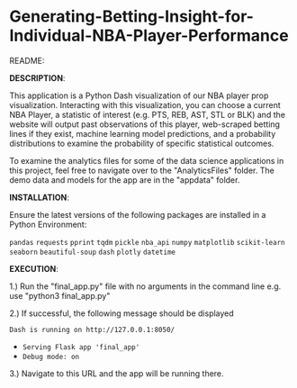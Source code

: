 # Generating-Betting-Insight-for-Individual-NBA-Player-Performance

README: 

**DESCRIPTION**: 

This application is a Python Dash visualization of our NBA player prop visualization. Interacting with this visualization, you can choose a current NBA Player, a statistic of interest (e.g. PTS, REB, AST, STL or BLK) and the website will output past observations of this player, web-scraped betting lines if they exist, machine learning model predictions, and a probability distributions to examine the probability of specific statistical outcomes. 

To examine the analytics files for some of the data science applications in this project, feel free to navigate over to the "AnalyticsFiles" folder. The demo data and models for the app are in the "appdata" folder. 

**INSTALLATION**: 

Ensure the latest versions of the following packages are installed in a Python Environment: 

`pandas`
`requests`
`pprint`
`tqdm`
`pickle`
`nba_api`
`numpy`
`matplotlib`
`scikit-learn`
`seaborn`
`beautiful-soup` 
`dash`
`plotly`
`datetime`
  
**EXECUTION**:

1.) Run the "final_app.py" file with no arguments in the command line 
e.g. use "python3 final_app.py" 

2.) If successful, the following message should be displayed 

`Dash is running on http://127.0.0.1:8050/`

 * `Serving Flask app 'final_app'`
 * `Debug mode: on`

3.) Navigate to this URL and the app will be running there. 



